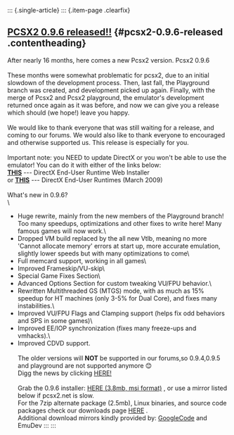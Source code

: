 ::: {.single-article}
::: {.item-page .clearfix}
## [PCSX2 0.9.6 released!!](/121-pcsx2-0-9-6-released.html) {#pcsx2-0.9.6-released .contentheading}

After nearly 16 months, here comes a new Pcsx2 version. Pcsx2 0.9.6\
\
These months were somewhat problematic for pcsx2, due to an initial
slowdown of the development process. Then, last fall, the Playground
branch was created, and development picked up again. Finally, with the
merge of Pcsx2 and Pcsx2 playground, the emulator\'s development
returned once again as it was before, and now we can give you a release
which should (we hope!) leave you happy.\
\
We would like to thank everyone that was still waiting for a release,
and coming to our forums. We would also like to thank everyone to
encouraged and otherwise supported us. This release is especially for
you.\
\
Important note: you NEED to update DirectX or you won\'t be able to use
the emulator! You can do it with either of the links below:\
**[THIS](http://www.microsoft.com/en-us/download/details.aspx?id=35)**
\-\-- DirectX End-User Runtime Web Installer\
or
**[THIS](http://www.microsoft.com/en-us/download/details.aspx?id=19743)**
\-\-- DirectX End-User Runtimes (March 2009)\
\
What\'s new in 0.9.6?\
\
- Huge rewrite, mainly from the new members of the Playground branch!
Too many speedups, optimizations and other fixes to write here! Many
famous games will now work.\
- Dropped VM build replaced by the all new Vtlb, meaning no more
\'Cannot allocate memory\' errors at start up, more accurate emulation,
slightly lower speeds but with many optimizations to come\
- Full memcard support, working in all games\
- Improved Frameskip/VU-skip\
- Special Game Fixes Section\
- Advanced Options Section for custom tweaking VU/FPU behavior.\
- Rewritten Multithreaded GS (MTGS) mode, with as much as 15% speedup
for HT machines (only 3-5% for Dual Core), and fixes many
instabilities.\
- Improved VU/FPU Flags and Clamping support (helps fix odd behaviors
and SPS in some games)\
- Improved EE/IOP synchronization (fixes many freeze-ups and vmhacks).\
- Improved CDVD support.\
\
The older versions will **NOT** be supported in our forums,so
0.9.4,0.9.5 and playground are not supported anymore
😊\
Digg the news by clicking
[HERE!](http://digg.com/playstation/PCSX2_0_9_6_released_Huge_improvement)\
\
Grab the 0.9.6 installer: [HERE (3.8mb, msi
format)](/download/viewcategory/30-pcsx2-v0-9-6.html) , or use a mirror
listed below if pcsx2.net is slow.\
For the 7zip alternate package (2.5mb), Linux binaries, and source code
packages check our downloads page
[HERE](/download/viewcategory/30-pcsx2-v0-9-6.html) .\
Additional download mirrors kindly provided by:
[GoogleCode](http://code.google.com/p/pcsx2/downloads/list) and EmuDev
:::
:::
